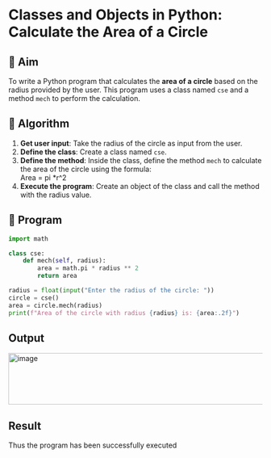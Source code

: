 # Classes and Objects in Python: Calculate the Area of a Circle

## 🎯 Aim
To write a Python program that calculates the **area of a circle** based on the radius provided by the user. This program uses a class named `cse` and a method `mech` to perform the calculation.

## 🧠 Algorithm
1. **Get user input**: Take the radius of the circle as input from the user.
2. **Define the class**: Create a class named `cse`.
3. **Define the method**: Inside the class, define the method `mech` to calculate the area of the circle using the formula:  
   Area = pi *r^2 
4. **Execute the program**: Create an object of the class and call the method with the radius value.

## 🧾 Program
```python
import math

class cse:
    def mech(self, radius):
        area = math.pi * radius ** 2
        return area

radius = float(input("Enter the radius of the circle: "))
circle = cse()
area = circle.mech(radius)
print(f"Area of the circle with radius {radius} is: {area:.2f}")
```

## Output
<img width="541" height="102" alt="image" src="https://github.com/user-attachments/assets/486ac09e-b29d-49e1-949a-88a89c55f496" />

## Result
Thus the program has been successfully executed

